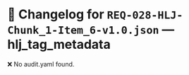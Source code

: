 # 📝 Changelog for `REQ-028-HLJ-Chunk_1-Item_6-v1.0.json` — **hlj_tag_metadata**

❌ No audit.yaml found.
